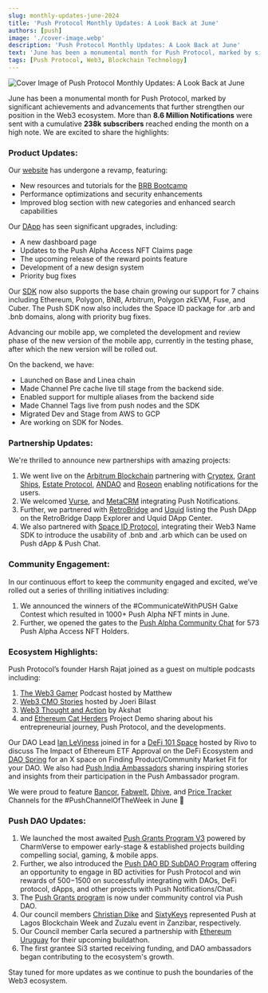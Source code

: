 ```yaml
---
slug: monthly-updates-june-2024
title: 'Push Protocol Monthly Updates: A Look Back at June'
authors: [push]
image: './cover-image.webp'
description: 'Push Protocol Monthly Updates: A Look Back at June'
text: 'June has been a monumental month for Push Protocol, marked by significant achievements and advancements that further strengthen our position in the Web3 ecosystem. More than 8.6 Million Notifications were sent with a cumulative 238k subscribers reached ending the month on a high note.'
tags: [Push Protocol, Web3, Blockchain Technology]
---
```


![Cover Image of Push Protocol Monthly Updates: A Look Back at June](./cover-image.webp)

<!--truncate-->

June has been a monumental month for Push Protocol, marked by significant achievements and advancements that further strengthen our position in the Web3 ecosystem. More than **8.6 Million Notifications** were sent with a cumulative **238k subscribers** reached ending the month on a high note. We are excited to share the highlights:

### Product Updates:

Our [website](https://push.org/) has undergone a revamp, featuring:

- New resources and tutorials for the [BRB Bootcamp](https://push.org/bootcamp/)
- Performance optimizations and security enhancements
- Improved blog section with new categories and enhanced search capabilities

Our [DApp](https://app.push.org/welcome) has seen significant upgrades, including:

- A new dashboard page
- Updates to the Push Alpha Access NFT Claims page
- The upcoming release of the reward points feature
- Development of a new design system
- Priority bug fixes

Our [SDK](https://github.com/push-protocol/push-sdk) now also supports the base chain growing our support for 7 chains including Ethereum, Polygon, BNB, Arbitrum, Polygon zkEVM, Fuse, and Cuber. The Push SDK now also includes the Space ID package for .arb and .bnb domains, along with priority bug fixes.

Advancing our mobile app, we completed the development and review phase of the new version of the mobile app, currently in the testing phase, after which the new version will be rolled out.

On the backend, we have:

- Launched on Base and Linea chain
- Made Channel Pre cache live till stage from the backend side.
- Enabled support for multiple aliases from the backend side
- Made Channel Tags live from push nodes and the SDK
- Migrated Dev and Stage from AWS to GCP
- Are working on SDK for Nodes.

### Partnership Updates:

We're thrilled to announce new partnerships with amazing projects:

1. We went live on the [Arbitrum Blockchain](https://push.org/blog/push-protocol-on-arbitrum-blockchain/) partnering with [Cryptex](https://app.push.org/channels/0xAeF69730D3210B151036C04434c2b1E551e20928), [Grant Ships](https://app.push.org/channels/0x67243d6c3c3bDc2F59D2f74ba1949a02973a529d), [Estate Protocol](https://app.push.org/channels/0x2A43cB483361FB5b3a09Bd11c24CbEE5cf1BE7Ca), [ANDAO](https://app.push.org/channels/0xf995b8145F6d17AECf0d0Fb54435Dd4D6B3060e5) and [Roseon](https://app.push.org/channels/0xcBEBcCCF0B846C686D68c4D9EDA95fb17a7eedaE) enabling notifications for the users.
2. We welcomed [Vurse](https://app.push.org/channels/0xD79771c38e4AfFCeAc05a61ffEB566d2CAF7Dc6A), and [MetaCRM](https://app.push.org/channels/0x518a3A3e11f9f86A4509374559Adf0313B687A38) integrating Push Notifications.
3. Further, we partnered with [RetroBridge](https://x.com/PushChain/status/1806327421664133423) and [Uquid](https://x.com/PushChain/status/1804220237929419071) listing the Push DApp on the RetroBridge Dapp Explorer and Uquid DApp Center.
4. We also partnered with [Space ID Protocol](https://x.com/PushChain/status/1804114717222281521), integrating their Web3 Name SDK to introduce the usability of .bnb and .arb which can be used on Push dApp & Push Chat.

### Community Engagement:

In our continuous effort to keep the community engaged and excited, we’ve rolled out a series of thrilling initiatives including:

1. We announced the winners of the #CommunicateWithPUSH Galxe Contest which resulted in 1000+ Push Alpha NFT mints in June.
2. Further, we opened the gates to the [Push Alpha Community Chat](https://app.push.org/chat/chatid:37799f9cb3ffd83eff4d2dc18913a3d9607f9c787a4374a7b3259bda28242cd6) for 573 Push Alpha Access NFT Holders.

### Ecosystem Highlights:

Push Protocol’s founder Harsh Rajat joined as a guest on multiple podcasts including:

1. [The Web3 Gamer](https://x.com/PushChain/status/1801565106783871325) Podcast hosted by Matthew
2. [Web3 CMO Stories](https://x.com/PushChain/status/1805253308501614931) hosted by Joeri Bilast
3. [Web3 Thought and Action](https://x.com/PushChain/status/1800437383738929643) by Akshat
4. and [Ethereum Cat Herders](https://x.com/PushChain/status/1804541946779615403) Project Demo sharing about his entrepreneurial journey, Push Protocol, and the developments.

Our DAO Lead [Ian LeViness](https://x.com/ExpatCrypto3) joined in for a [DeFi 101 Space](https://x.com/PushChain/status/1798602250278875235) hosted by Rivo to discuss The Impact of Ethereum ETF Approval on the DeFi Ecosystem and [DAO Spring](https://x.com/PushChain/status/1801201370684436684) for an X space on Finding Product/Community Market Fit for your DAO. We also had [Push India Ambassadors](https://x.com/PushChain_IN/status/1802801933830566022) sharing inspiring stories and insights from their participation in the Push Ambassador program.

We were proud to feature [Bancor](https://app.push.org/channels/0x7F41abf7fDb9E4A6373EC3BAB3Df814b5CCceCC3), [Fabwelt](https://app.push.org/channels/0x361Cb6BE977d0113A33914A8f952Ced95747F793), [Dhive](https://app.push.org/channels/0xbc7797319B3eD4246c7078CC4e8B28Ea2C6872D0), and [Price Tracker](https://app.push.org/channels/0x48De2669db5C2da4bf36C29ef9CFd62057B4b6C8) Channels for the #PushChannelOfTheWeek in June 🔔

### Push DAO Updates:

1. We launched the most awaited [Push Grants Program V3](https://mirror.xyz/0x1fdac7887A701609bcFb9188f5912EC59bDb33BE/-n9pgSJ2FZz75yPoEa-0a5mcg-SsHAiz6R8YdyrsO5I) powered by CharmVerse to empower early-stage & established projects building compelling social, gaming, & mobile apps.
2. Further, we also introduced the [Push DAO BD SubDAO Program](https://mirror.xyz/0x1fdac7887A701609bcFb9188f5912EC59bDb33BE/N8ZFxd1xU4pr1EeFR-0BJ9V01oYSUnie-ld21mzahBg) offering an opportunity to engage in BD activities for Push Protocol and win rewards of $500-$1500 on successfully integrating with DAOs, DeFi protocol, dApps, and other projects with Push Notifications/Chat.
3. The [Push Grants program](https://mirror.xyz/0x1fdac7887A701609bcFb9188f5912EC59bDb33BE/-n9pgSJ2FZz75yPoEa-0a5mcg-SsHAiz6R8YdyrsO5I) is now under community control via Push DAO.
4. Our council members [Christian Dike](https://gov.push.org/u/christiandike/summary) and [SixtyKeys](https://gov.push.org/u/sixtykeys/summary) represented Push at Lagos Blockchain Week and Zuzalu event in Zanzibar, respectively.
5. Our Council member Carla secured a partnership with [Ethereum Uruguay](https://www.ethereumuruguay.org/) for their upcoming buildathon.
6. The first grantee Si3 started receiving funding, and DAO ambassadors began contributing to the ecosystem's growth.

Stay tuned for more updates as we continue to push the boundaries of the Web3 ecosystem.
